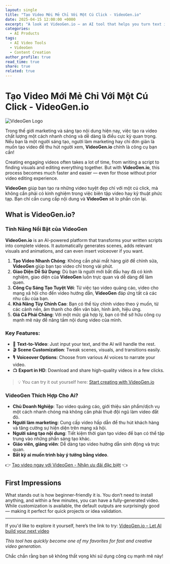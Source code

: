 ```yaml
---
layout: single
title: "Tạo Video Mới Mẻ Chỉ Với Một Cú Click - VideoGen.io"
date: 2025-04-15 12:00:00 +0000
excerpt: "A look at VideoGen.io – an AI tool that helps you turn text into engaging videos effortlessly."
categories:
  - AI Products
tags:
  - AI Video Tools
  - VideoGen
  - Content Creation
author_profile: true
read_time: true
share: true
related: true
---
```


# Tạo Video Mới Mẻ Chỉ Với Một Cú Click - VideoGen.io
![VideoGen Logo](https://d2gdx5nv84sdx2.cloudfront.net/uploads/h37c33um/marketing_asset/banner/19836/logo-with-text.svg)

Trong thế giới marketing và sáng tạo nội dung hiện nay, việc tạo ra video chất lượng một cách nhanh chóng và dễ dàng là điều cực kỳ quan trọng. Nếu bạn là một người sáng tạo, người làm marketing hay chỉ đơn giản là muốn tạo video để thu hút người xem, **VideoGen.io** chính là công cụ bạn cần!

Creating engaging videos often takes a lot of time, from writing a script to finding visuals and editing everything together. But with **VideoGen.io**, this process becomes much faster and easier — even for those without prior video editing experience.

**VideoGen** giúp bạn tạo ra những video tuyệt đẹp chỉ với một cú click, mà không cần phải có kinh nghiệm trong việc biên tập video hay kỹ thuật phức tạp. Bạn chỉ cần cung cấp nội dung và **VideoGen** sẽ lo phần còn lại.

## What is VideoGen.io?

### Tính Năng Nổi Bật của VideoGen

**VideoGen.io** is an AI-powered platform that transforms your written scripts into complete videos. It automatically generates scenes, adds relevant visuals and animations, and can even insert voiceover if you want.

1. **Tạo Video Nhanh Chóng**: Không cần phải mất hàng giờ để chỉnh sửa, **VideoGen** giúp bạn tạo video chỉ trong vài phút.  
2. **Giao Diện Dễ Sử Dụng**: Dù bạn là người mới bắt đầu hay đã có kinh nghiệm, giao diện của **VideoGen** luôn trực quan và dễ dàng để làm quen.  
3. **Công Cụ Sáng Tạo Tuyệt Vời**: Từ việc tạo video quảng cáo, video cho mạng xã hội cho đến video hướng dẫn, **VideoGen** đáp ứng tất cả các nhu cầu của bạn.  
4. **Khả Năng Tùy Chỉnh Cao**: Bạn có thể tùy chỉnh video theo ý muốn, từ các cảnh nền, âm thanh cho đến văn bản, hình ảnh, hiệu ứng.  
5. **Giá Cả Phải Chăng**: Với một mức giá hợp lý, bạn có thể sở hữu công cụ mạnh mẽ này để nâng tầm nội dung video của mình.

### Key Features:

- 📝 **Text-to-Video**: Just input your text, and the AI will handle the rest.  
- 🎬 **Scene Customization**: Tweak scenes, visuals, and transitions easily.  
- 🎙️ **Voiceover Options**: Choose from various AI voices to narrate your video.  
- 📺 **Export in HD**: Download and share high-quality videos in a few clicks.

> 💡 You can try it out yourself here: [Start creating with VideoGen.io](https://videogen.io/?fpr=huong75)

### VideoGen Thích Hợp Cho Ai?

- **Chủ Doanh Nghiệp**: Tạo video quảng cáo, giới thiệu sản phẩm/dịch vụ một cách nhanh chóng mà không cần phải thuê đội ngũ làm video đắt đỏ.  
- **Người làm marketing**: Cung cấp video hấp dẫn để thu hút khách hàng và tăng cường sự hiện diện trên mạng xã hội.  
- **Người sáng tạo nội dung**: Tiết kiệm thời gian tạo video để bạn có thể tập trung vào những phần sáng tạo khác.  
- **Giáo viên, giảng viên**: Dễ dàng tạo video hướng dẫn sinh động và trực quan.  
- **Bất kỳ ai muốn trình bày ý tưởng bằng video**.

👉 [Tạo video ngay với VideoGen - Nhận ưu đãi đặc biệt](https://videogen.io/?fpr=huong75) 👈

## First Impressions

What stands out is how beginner-friendly it is. You don’t need to install anything, and within a few minutes, you can have a fully-generated video. While customization is available, the default outputs are surprisingly good — making it perfect for quick projects or idea validation.

---

If you'd like to explore it yourself, here’s the link to try: [VideoGen.io – Let AI build your next video](https://videogen.io/?fpr=huong75)

*This tool has quickly become one of my favorites for fast and creative video generation.*

Chắc chắn rằng bạn sẽ không thất vọng khi sử dụng công cụ mạnh mẽ này!

